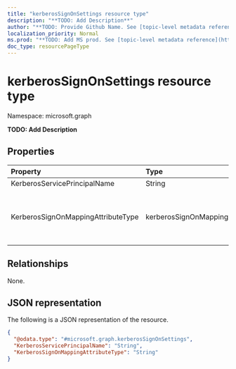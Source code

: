 ```yaml
---
title: "kerberosSignOnSettings resource type"
description: "**TODO: Add Description**"
author: "**TODO: Provide Github Name. See [topic-level metadata reference](https://msgo.azurewebsites.net/add/document/guidelines/metadata.html#topic-level-metadata)**"
localization_priority: Normal
ms.prod: "**TODO: Add MS prod. See [topic-level metadata reference](https://msgo.azurewebsites.net/add/document/guidelines/metadata.html#topic-level-metadata)**"
doc_type: resourcePageType
---
```


# kerberosSignOnSettings resource type


Namespace: microsoft.graph

**TODO: Add Description**

## Properties
|Property|Type|Description|
|:---|:---|:---|
|KerberosServicePrincipalName|String|**TODO: Add Description**|
|KerberosSignOnMappingAttributeType|kerberosSignOnMappingAttributeType|**TODO: Add Description**. Possible values are: `userPrincipalName`, `onPremisesUserPrincipalName`, `userPrincipalUsername`, `onPremisesUserPrincipalUsername`, `onPremisesSAMAccountName`.|

## Relationships
None.

## JSON representation
The following is a JSON representation of the resource.
<!-- {
  "blockType": "resource",
  "@odata.type": "microsoft.graph.kerberosSignOnSettings"
}
-->
``` json
{
  "@odata.type": "#microsoft.graph.kerberosSignOnSettings",
  "KerberosServicePrincipalName": "String",
  "KerberosSignOnMappingAttributeType": "String"
}
```

